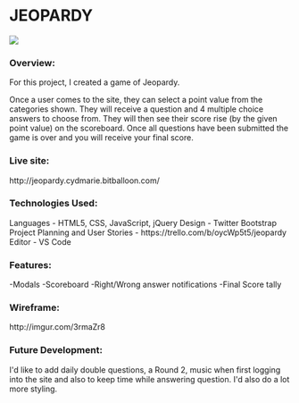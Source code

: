 <h1>JEOPARDY</h1>

<img src="https://i.imgur.com/45545PZ.png">

<h3>Overview:</h3>

For this project, I created a game of Jeopardy.

Once a user comes to the site, they can select a point value from the categories shown. They will receive a question and 4 multiple choice answers to choose from. They will then see their score rise (by the given point value) on the scoreboard. Once all questions have been submitted the game is over and you will receive your final score.  

<h3>Live site:</h3>http://jeopardy.cydmarie.bitballoon.com/

<h3>Technologies Used:</h3>
Languages - HTML5, CSS, JavaScript, jQuery
Design - Twitter Bootstrap
Project Planning and User Stories - https://trello.com/b/oycWp5t5/jeopardy
Editor - VS Code

<h3>Features:</h3>
-Modals
-Scoreboard
-Right/Wrong answer notifications
-Final Score tally

<h3>Wireframe:</h3>http://imgur.com/3rmaZr8

<h3>Future Development:</h3>
I'd like to add daily double questions, a Round 2, music when first logging into the site and also to keep time while answering question.  I'd also do a lot more styling.
